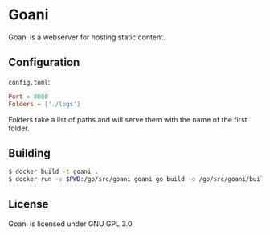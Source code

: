 # Goani

Goani is a webserver for hosting static content.

## Configuration

`config.toml`:

```toml
Port = 8080
Folders = ['./logs']
```

Folders take a list of paths and will serve them with the name of the first folder.

## Building

```sh
$ docker build -t goani .
$ docker run -v $PWD:/go/src/goani goani go build -o /go/src/goani/build/goani /go/src/goani
```

## License

Goani is licensed under GNU GPL 3.0
